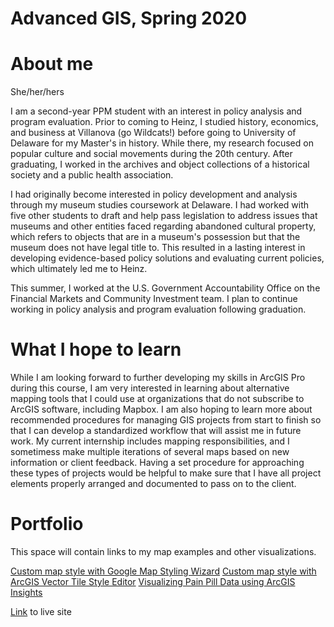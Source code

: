 # Advanced GIS, Spring 2020

# About me

She/her/hers

I am a second-year PPM student with an interest in policy analysis and program evaluation. Prior to coming to Heinz, I studied history, economics, and business at Villanova (go Wildcats!) before going to University of Delaware for my Master's in history. While there, my research focused on popular culture and social movements during the 20th century. After graduating, I worked in the archives and object collections of a historical society and a public health association.

I had originally become interested in policy development and analysis through my museum studies coursework at Delaware. I had worked with five other students to draft and help pass legislation to address issues that museums and other entities faced regarding abandoned cultural property, which refers to objects that are in a museum's possession but that the museum does not have legal title to. This resulted in a lasting interest in developing evidence-based policy solutions and evaluating current policies, which ultimately led me to Heinz.

This summer, I worked at the U.S. Government Accountability Office on the Financial Markets and Community Investment team. I plan to continue working in policy analysis and program evaluation following graduation.

# What I hope to learn

While I am looking forward to further developing my skills in ArcGIS Pro during this course, I am very interested in learning about alternative mapping tools that I could use at organizations that do not subscribe to ArcGIS software, including Mapbox. I am also hoping to learn more about recommended procedures for managing GIS projects from start to finish so that I can develop a standardized workflow that will assist me in future work. My current internship includes mapping responsibilities, and I sometimess make multiple iterations of several maps based on new information or client feedback. Having a set procedure for approaching these types of projects would be helpful to make sure that I have all project elements properly arranged and documented to pass on to the client.

# Portfolio

This space will contain links to my map examples and other visualizations.

[Custom map style with Google Map Styling Wizard](CustomMapStyle.md)
[Custom map style with ArcGIS Vector Tile Style Editor](CustomStyle2.md)
[Visualizing Pain Pill Data using ArcGIS Insights](PainPillData.md)

[Link](https://klenartcmu.github.io/AdvGIS/) to live site

